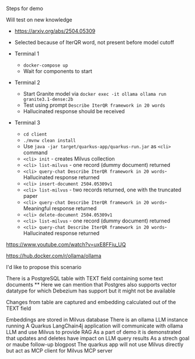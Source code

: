 Steps for demo

Will test on new knowledge
* https://arxiv.org/abs/2504.05309
* Selected because of IterQR word, not present before model cutoff

* Terminal 1
    * `docker-compose up`
    * Wait for components to start
* Terminal 2
    * Start Granite model via `docker exec -it ollama ollama run granite3.1-dense:2b`
    * Test using prompt `Describe IterQR framework in 20 words`
    * Hallucinated response should be received
* Terminal 3
    * `cd client`
    * `./mvnw clean install`
    * Use `java -jar target/quarkus-app/quarkus-run.jar` as `<cli>` command
    * `<cli> init` - creates Milvus collection
    * `<cli> list-milvus` - one record (dummy document) returned
    * `<cli> query-chat Describe IterQR framework in 20 words`- Hallucinated response returned
    * `<cli> insert-document 2504.05309v1`
    * `<cli> list-milvus` - two records returned, one with the truncated paper
    * `<cli> query-chat Describe IterQR framework in 20 words`- Meaningful response returned
    * `<cli> delete-document 2504.05309v1`
    * `<cli> list-milvus` - one record (dummy document) returned
    * `<cli> query-chat Describe IterQR framework in 20 words`- Hallucinated response returned


https://www.youtube.com/watch?v=uxE8FFiu_UQ

https://hub.docker.com/r/ollama/ollama

I'd like to propose this scenario

There is a PostgreSQL table with TEXT field containing some text documents
** Here we can mention that Postgres also supports vector datatype for which Debezium has support but it might not be available

Changes from table are captured and embedding calculated out of the TEXT field

Embeddings are stored in Milvus database
There is an ollama LLM instance running
A Quarkus LangChain4j application will communicate with ollama LLM and use Milvus to provide RAG
As a part of demo it is demonstrated that updates and deletes have impact on LLM query results
As a strech goal or maube follow-up blogpost
The quarkus app will not use Milvus directly but act as MCP client for Milvus MCP server


